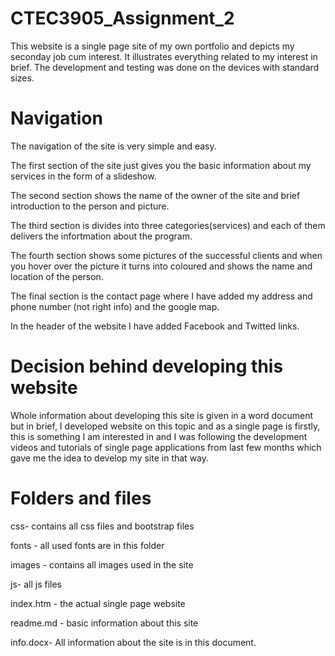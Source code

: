 # CTEC3905_Assignment_2
This website is a single page site of my own portfolio and depicts my seconday job cum interest. It illustrates everything related to my interest in brief. The development and testing was done on the devices with standard sizes.

# Navigation
The navigation of the site is very simple and easy.

The first section of the site just gives you the basic information about my services in the form of a slideshow.

The second section shows the name of the owner of the site and brief introduction to the person and picture.

The third section is divides into three categories(services) and each of them delivers the infortmation about the program.

The fourth section shows some pictures of the successful clients and when you hover over the picture it turns into coloured and shows the name and location of the person.

The final section is the contact page where I have added my address and phone number (not right info) and the google map.

In the header of the website I have added Facebook and Twitted links.

# Decision behind developing this website
Whole information about developing this site is given in a word document but in brief, I developed website on this topic and as a single page is firstly, this is something I am interested in and I was following the development videos and tutorials of single page applications from last few months which gave me the idea to develop my site in that way.

# Folders and files

css- contains all css files and bootstrap files

fonts - all used fonts are in this folder

images - contains all images used in the site

js- all js files

index.htm - the actual single page website

readme.md - basic information about this site

info.docx- All information about the site is in this document.
